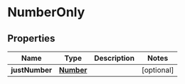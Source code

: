 

# NumberOnly

## Properties

Name | Type | Description | Notes
------------ | ------------- | ------------- | -------------
**justNumber** | [**Number**](Number.md) |  |  [optional]



